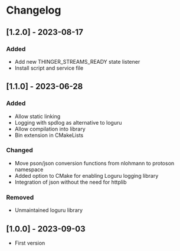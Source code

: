 # Changelog

## [1.2.0] - 2023-08-17
### Added
- Add new THINGER\_STREAMS\_READY state listener
- Install script and service file

## [1.1.0] - 2023-06-28
### Added
- Allow static linking
- Logging with spdlog as alternative to loguru
- Allow compilation into library
- Bin extension in CMakeLists

### Changed
- Move pson/json conversion functions from nlohmann to protoson namespace
- Added option to CMake for enabling Loguru logging library
- Integration of json without the need for httplib

### Removed
- Unmaintained loguru library

## [1.0.0] - 2023-09-03
- First version
